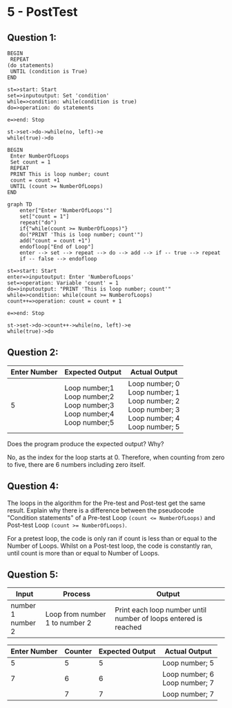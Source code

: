 # 5 - PostTest

## Question 1:

```pseudocode
BEGIN
 REPEAT
(do statements)
 UNTIL (condition is True)
END
```

```flow
st=>start: Start
set=>inputoutput: Set 'condition'
while=>condition: while(condition is true)
do=>operation: do statements

e=>end: Stop

st->set->do->while(no, left)->e
while(true)->do
```



```pseudocode
BEGIN
 Enter NumberOfLoops
 Set count = 1
 REPEAT
 PRINT This is loop number; count
 count = count +1
 UNTIL (count >= NumberOfLoops)
END
```

```mermaid
graph TD
	enter["Enter 'NumberOfLoops'"]
	set["count = 1"]
	repeat("do")
	if{"while(count >= NumberOfLoops)"}
	do("PRINT 'This is loop number; count'")
	add("count = count +1")
	endofloop["End of Loop"]
	enter --> set --> repeat --> do --> add --> if -- true --> repeat
	if -- false --> endofloop
```

```flow
st=>start: Start
enter=>inputoutput: Enter 'NumberofLoops'
set=>operation: Variable 'count' = 1
do=>inputoutput: "PRINT 'This is loop number; count'"
while=>condition: while(count >= NumberofLoops)
count++=>operation: count = count + 1

e=>end: Stop

st->set->do->count++->while(no, left)->e
while(true)->do
```



## Question 2:

| Enter Number | Expected Output                                              | Actual Output                                                |
| ------------ | ------------------------------------------------------------ | ------------------------------------------------------------ |
| 5            | Loop number;1 <br/>Loop number;2<br/>Loop number;3<br/>Loop number;4<br/>Loop number;5 | Loop number; 0 <br/>Loop number; 1 <br/>Loop number; 2 <br/>Loop number; 3 <br/>Loop number; 4 <br/>Loop number; 5 |

Does the program produce the expected output? Why?

No, as the index for the loop starts at 0. Therefore, when counting from zero to five, there are 6 numbers including zero itself.



## Question 4:

The loops in the algorithm for the Pre-test and Post-test get the same result. Explain why there is a difference between the pseudocode "Condition statements" of a Pre-test Loop `(count <= NumberOfLoops)` and Post-test Loop `(count >= NumberOfLoops)`.

For a pretest loop, the code is only ran if count is less than or equal to the Number of Loops. Whilst on a Post-test loop, the code is constantly ran, until count is more than or equal to Number of Loops.



## Question 5:

| Input                 | Process                        | Output                                                       |
| --------------------- | -------------------------------- | ------------------------------------------------------------ |
| number 1<br/>number 2 | Loop from number 1 to number 2 | Print each loop number until number of loops entered is reached |



| **Enter Number** | **Counter** | **Expected Output** | **Actual Output**                  |
| ---------------- | ----------- | ------------------- | ---------------------------------- |
| 5                | 5           | 5                   | Loop number; 5                     |
| 7                | 6           | 6                   | Loop number; 6 <br/>Loop number; 7 |
|                  | 7           | 7                   | Loop number; 7                     |
